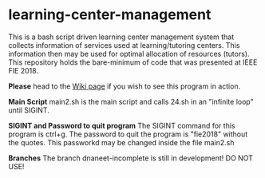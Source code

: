 # learning-center-management
This is a bash script driven learning center management system that collects information of services used at learning/tutoring centers.  This information then may be used for optimal allocation of resources (tutors).  This repository holds the bare-minimum of code that was presented at IEEE FIE 2018.

**Please** head to the [Wiki page](https://github.com/dnaneet/learning-center-management/wiki) if you wish to see this program in action.

**Main Script**
main2.sh is the main script and calls 24.sh in an "infinite loop" until SIGINT.

**SIGINT and Password to quit program**
The SIGINT command for this program is ctrl+g.  The password to quit the program is "fie2018" without the quotes.  This passworkd may be changed inside the file main2.sh

**Branches**
The branch dnaneet-incomplete is still in development! DO NOT USE!
